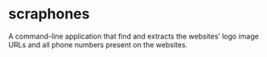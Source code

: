 # scraphones
A command-line application that find and extracts the websites’ logo image URLs and all phone numbers present on the websites.
